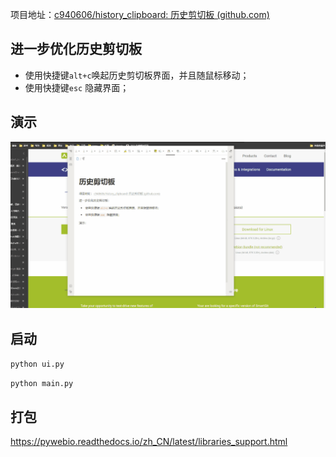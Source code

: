 项目地址：[c940606/history_clipboard: 历史剪切板 (github.com)](https://github.com/c940606/history_clipboard)

## 进一步优化历史剪切板

* 使用快捷键`alt+c`唤起历史剪切板界面，并且随鼠标移动；
* 使用快捷键`esc` 隐藏界面；

## 演示

![clipboard.gif](clipboard.gif)


## 启动

`python ui.py`

`python main.py`

## 打包
https://pywebio.readthedocs.io/zh_CN/latest/libraries_support.html